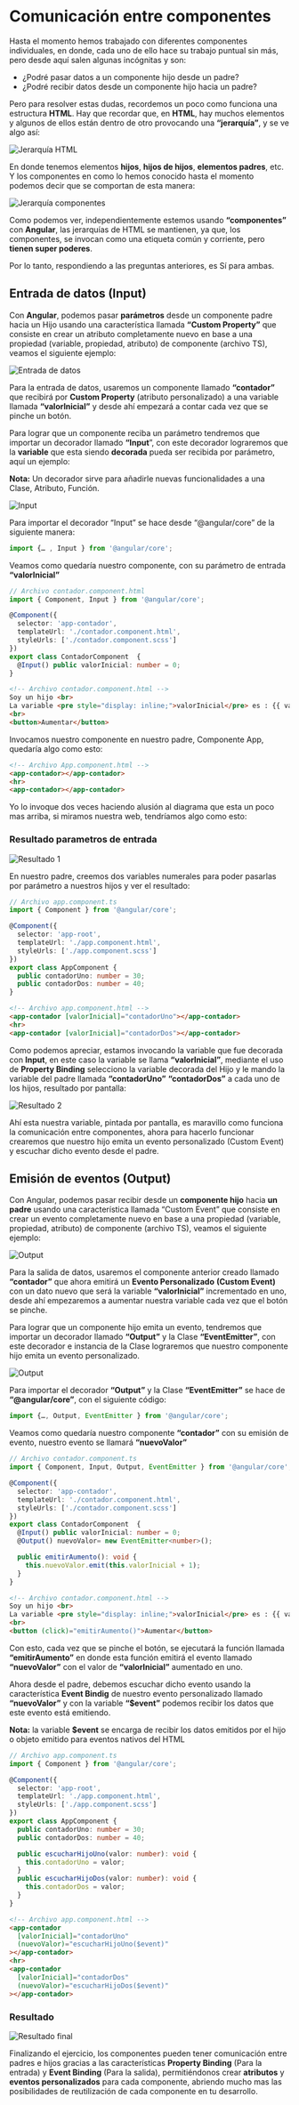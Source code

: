 # Comunicación entre componentes

Hasta el momento hemos trabajado con diferentes componentes individuales, en donde, cada uno de ello hace su trabajo puntual sin más, pero desde aquí salen algunas incógnitas y son:

* ¿Podré pasar datos a un componente hijo desde un padre? 
* ¿Podré recibir datos desde un componente hijo hacia un padre?

Pero para resolver estas dudas, recordemos un poco como funciona una estructura **HTML**. Hay que recordar que, en **HTML**, hay muchos elementos y algunos de ellos están dentro de otro provocando una **“jerarquía”**, y se ve algo así:

![Jerarquía HTML](./img/jerarquía%20html.png)

En donde tenemos elementos **hijos**, **hijos de hijos**, **elementos padres**, etc. Y los componentes en como lo hemos conocido hasta el momento podemos decir que se comportan de esta manera:

![Jerarquía componentes](./img/jerarquía%20componentes.png)

Como podemos ver, independientemente estemos usando **“componentes”** con **Angular**, las jerarquías de HTML se mantienen, ya que, los componentes, se invocan como una etiqueta común y corriente, pero **tienen super poderes**. 

Por lo tanto, respondiendo a las preguntas anteriores, es Sí para ambas.

## Entrada de datos (Input)

Con **Angular**, podemos pasar **parámetros** desde un componente padre hacia un Hijo usando una característica llamada **“Custom Property”** que consiste en crear un atributo completamente nuevo en base a una propiedad (variable, propiedad, atributo) de componente (archivo TS), veamos el siguiente ejemplo:

![Entrada de datos](./img/entrada%20de%20datos.png)

Para la entrada de datos, usaremos un componente llamado **“contador”** que recibirá por **Custom Property** (atributo personalizado) a una variable llamada **“valorInicial”** y desde ahí empezará a contar cada vez que se pinche un botón.

Para lograr que un componente reciba un parámetro tendremos que importar un decorador llamado **“Input**”, con este decorador lograremos que la **variable** que esta siendo **decorada** pueda ser recibida por parámetro, aquí un ejemplo:

**Nota:** Un decorador sirve para añadirle nuevas funcionalidades a una Clase, Atributo, Función.

![Input](./img/Input.png)

Para importar el decorador “Input” se hace desde “@angular/core” de la siguiente manera:

```typescript
import {… , Input } from '@angular/core';
```

Veamos como quedaría nuestro componente, con su parámetro de entrada **“valorInicial”**

```typescript
// Archivo contador.component.html
import { Component, Input } from '@angular/core';

@Component({
  selector: 'app-contador',
  templateUrl: './contador.component.html',
  styleUrls: ['./contador.component.scss']
})
export class ContadorComponent  {
  @Input() public valorInicial: number = 0;
}

```

```html
<!-- Archivo contador.component.html -->
Soy un hijo <br>
La variable <pre style="display: inline;">valorInicial</pre> es : {{ valorInicial }}
<br>
<button>Aumentar</button>
```

Invocamos nuestro componente en nuestro padre, Componente App, quedaría algo como esto:

```html
<!-- Archivo App.component.html -->
<app-contador></app-contador>
<hr>
<app-contador></app-contador>
```
Yo lo invoque dos veces haciendo alusión al diagrama que esta un poco mas arriba, si miramos nuestra web, tendríamos algo como esto:

### Resultado parametros de entrada

![Resultado 1](./img/Resultado%201.png)

En nuestro padre, creemos dos variables numerales para poder pasarlas por parámetro a nuestros hijos y ver el resultado:

```typescript
// Archivo app.component.ts
import { Component } from '@angular/core';

@Component({
  selector: 'app-root',
  templateUrl: './app.component.html',
  styleUrls: ['./app.component.scss']
})
export class AppComponent {
  public contadorUno: number = 30;
  public contadorDos: number = 40;
}
```
```html
<!-- Archivo app.component.html -->
<app-contador [valorInicial]="contadorUno"></app-contador>
<hr>
<app-contador [valorInicial]="contadorDos"></app-contador>
```
Como podemos apreciar, estamos invocando la variable que fue decorada con **Input**, en este caso la variable se llama **“valorInicial”**, mediante el uso de **Property Binding** selecciono la variable decorada del Hijo y le mando la variable del padre llamada **“contadorUno”** **“contadorDos”** a cada uno de los hijos, resultado por pantalla:

![Resultado 2](./img/Resultado%202.png)

Ahí esta nuestra variable, pintada por pantalla, es maravillo como funciona la comunicación entre componentes, ahora para hacerlo funcionar crearemos que nuestro hijo emita un evento personalizado (Custom Event) y escuchar dicho evento desde el padre.

## Emisión de eventos (Output)

Con Angular, podemos pasar recibir desde un **componente hijo** hacia **un padre** usando una característica llamada “Custom Event” que consiste en crear un evento completamente nuevo en base a una propiedad (variable, propiedad, atributo) de componente (archivo TS), veamos el siguiente ejemplo:

![Output](./img/salida%20de%20datos.png)

Para la salida de datos, usaremos el componente anterior creado llamado **“contador”** que ahora emitirá un **Evento Personalizado** **(Custom Event)** con un dato nuevo que será la variable **“valorInicial”** incrementado en uno, desde ahí empezaremos a aumentar nuestra variable cada vez que el botón se pinche.

Para lograr que un componente hijo emita un evento, tendremos que importar un decorador llamado **“Output”** y la Clase **“EventEmitter”**, con este decorador e instancia de la Clase lograremos que nuestro componente hijo emita un evento personalizado.

![Output](./img/Output.png)

Para importar el decorador **“Output”** y la Clase **“EventEmitter”** se hace de **“@angular/core”**, con el siguiente código:

```typescript
import {…, Output, EventEmitter } from '@angular/core';
```

Veamos como quedaría nuestro componente **“contador”** con su emisión de evento, nuestro evento se llamará **“nuevoValor”**

```typescript
// Archivo contador.component.ts
import { Component, Input, Output, EventEmitter } from '@angular/core';

@Component({
  selector: 'app-contador',
  templateUrl: './contador.component.html',
  styleUrls: ['./contador.component.scss']
})
export class ContadorComponent  {
  @Input() public valorInicial: number = 0;
  @Output() nuevoValor= new EventEmitter<number>();

  public emitirAumento(): void {
    this.nuevoValor.emit(this.valorInicial + 1);
  }
}
```

```html
<!-- Archivo contador.component.html -->
Soy un hijo <br>
La variable <pre style="display: inline;">valorInicial</pre> es : {{ valorInicial }}
<br>
<button (click)="emitirAumento()">Aumentar</button>
```

Con esto, cada vez que se pinche el botón, se ejecutará la función llamada **“emitirAumento”** en donde esta función emitirá el evento llamado **“nuevoValor”** con el valor de **“valorInicial”** aumentado en uno.

Ahora desde el padre, debemos escuchar dicho evento usando la característica **Event Bindig** de nuestro evento personalizado llamado **“nuevoValor”** y con la variable **“$event”** podemos recibir los datos que este evento está emitiendo.

**Nota:** la variable **$event** se encarga de recibir los datos emitidos por el hijo o objeto emitido para eventos nativos del HTML

```typescript
// Archivo app.component.ts
import { Component } from '@angular/core';

@Component({
  selector: 'app-root',
  templateUrl: './app.component.html',
  styleUrls: ['./app.component.scss']
})
export class AppComponent {
  public contadorUno: number = 30;
  public contadorDos: number = 40;

  public escucharHijoUno(valor: number): void {
    this.contadorUno = valor;
  }
  public escucharHijoDos(valor: number): void {
    this.contadorDos = valor;
  }
}

```

```html
<!-- Archivo app.component.html -->
<app-contador
  [valorInicial]="contadorUno"
  (nuevoValor)="escucharHijoUno($event)"
></app-contador>
<hr>
<app-contador
  [valorInicial]="contadorDos"
  (nuevoValor)="escucharHijoDos($event)"
></app-contador>

```
### Resultado

![Resultado final](./img/resultado%20final%20entrada%20salida.gif)

Finalizando el ejercicio, los componentes pueden tener comunicación entre padres e hijos gracias a las características **Property Binding** (Para la entrada) y **Event Binding** (Para la salida), permitiéndonos crear **atributos** y **eventos personalizados** para cada componente, abriendo mucho mas las posibilidades de reutilización de cada componente en tu desarrollo.
